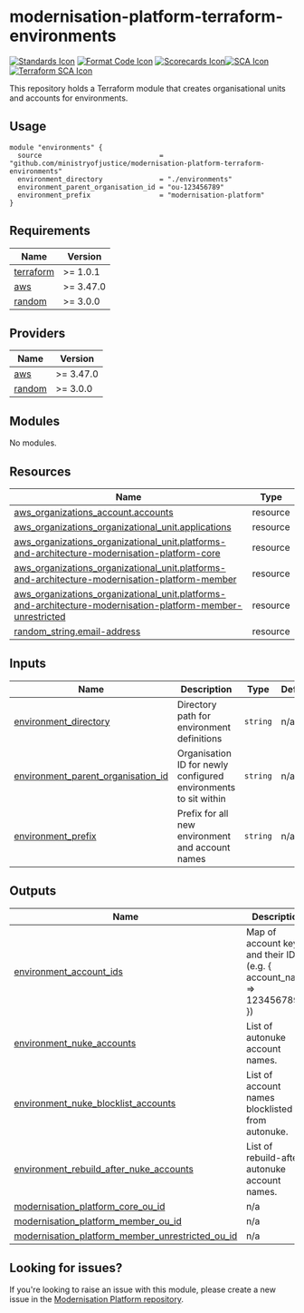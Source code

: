 # modernisation-platform-terraform-environments
[![Standards Icon]][Standards Link] [![Format Code Icon]][Format Code Link] [![Scorecards Icon]][Scorecards Link][![SCA Icon]][SCA Link] [![Terraform SCA Icon]][Terraform SCA Link]

This repository holds a Terraform module that creates organisational units and accounts for environments.

## Usage

```
module "environments" {
  source                             = "github.com/ministryofjustice/modernisation-platform-terraform-environments"
  environment_directory              = "./environments"
  environment_parent_organisation_id = "ou-123456789"
  environment_prefix                 = "modernisation-platform"
}
```

<!-- BEGIN_TF_DOCS -->
## Requirements

| Name | Version |
|------|---------|
| <a name="requirement_terraform"></a> [terraform](#requirement\_terraform) | >= 1.0.1 |
| <a name="requirement_aws"></a> [aws](#requirement\_aws) | >= 3.47.0 |
| <a name="requirement_random"></a> [random](#requirement\_random) | >= 3.0.0 |

## Providers

| Name | Version |
|------|---------|
| <a name="provider_aws"></a> [aws](#provider\_aws) | >= 3.47.0 |
| <a name="provider_random"></a> [random](#provider\_random) | >= 3.0.0 |

## Modules

No modules.

## Resources

| Name | Type |
|------|------|
| [aws_organizations_account.accounts](https://registry.terraform.io/providers/hashicorp/aws/latest/docs/resources/organizations_account) | resource |
| [aws_organizations_organizational_unit.applications](https://registry.terraform.io/providers/hashicorp/aws/latest/docs/resources/organizations_organizational_unit) | resource |
| [aws_organizations_organizational_unit.platforms-and-architecture-modernisation-platform-core](https://registry.terraform.io/providers/hashicorp/aws/latest/docs/resources/organizations_organizational_unit) | resource |
| [aws_organizations_organizational_unit.platforms-and-architecture-modernisation-platform-member](https://registry.terraform.io/providers/hashicorp/aws/latest/docs/resources/organizations_organizational_unit) | resource |
| [aws_organizations_organizational_unit.platforms-and-architecture-modernisation-platform-member-unrestricted](https://registry.terraform.io/providers/hashicorp/aws/latest/docs/resources/organizations_organizational_unit) | resource |
| [random_string.email-address](https://registry.terraform.io/providers/hashicorp/random/latest/docs/resources/string) | resource |

## Inputs

| Name | Description | Type | Default | Required |
|------|-------------|------|---------|:--------:|
| <a name="input_environment_directory"></a> [environment\_directory](#input\_environment\_directory) | Directory path for environment definitions | `string` | n/a | yes |
| <a name="input_environment_parent_organisation_id"></a> [environment\_parent\_organisation\_id](#input\_environment\_parent\_organisation\_id) | Organisation ID for newly configured environments to sit within | `string` | n/a | yes |
| <a name="input_environment_prefix"></a> [environment\_prefix](#input\_environment\_prefix) | Prefix for all new environment and account names | `string` | n/a | yes |

## Outputs

| Name | Description |
|------|-------------|
| <a name="output_environment_account_ids"></a> [environment\_account\_ids](#output\_environment\_account\_ids) | Map of account keys and their IDs (e.g. { account\_name => 1234567890 }) |
| <a name="output_environment_nuke_accounts"></a> [environment\_nuke\_accounts](#output\_environment\_nuke\_accounts) | List of autonuke account names. |
| <a name="output_environment_nuke_blocklist_accounts"></a> [environment\_nuke\_blocklist\_accounts](#output\_environment\_nuke\_blocklist\_accounts) | List of account names blocklisted from autonuke. |
| <a name="output_environment_rebuild_after_nuke_accounts"></a> [environment\_rebuild\_after\_nuke\_accounts](#output\_environment\_rebuild\_after\_nuke\_accounts) | List of rebuild-after-autonuke account names. |
| <a name="output_modernisation_platform_core_ou_id"></a> [modernisation\_platform\_core\_ou\_id](#output\_modernisation\_platform\_core\_ou\_id) | n/a |
| <a name="output_modernisation_platform_member_ou_id"></a> [modernisation\_platform\_member\_ou\_id](#output\_modernisation\_platform\_member\_ou\_id) | n/a |
| <a name="output_modernisation_platform_member_unrestricted_ou_id"></a> [modernisation\_platform\_member\_unrestricted\_ou\_id](#output\_modernisation\_platform\_member\_unrestricted\_ou\_id) | n/a |

<!-- END_TF_DOCS -->

## Looking for issues?

If you're looking to raise an issue with this module, please create a new issue in the [Modernisation Platform repository](https://github.com/ministryofjustice/modernisation-platform/issues).

[Standards Link]: https://github-community.service.justice.gov.uk/repository-standards/modernisation-platform-terraform-environments "Repo standards badge."
[Standards Icon]: https://github-community.service.justice.gov.uk/repository-standards/api/modernisation-platform-terraform-environments/badge
[Format Code Icon]: https://img.shields.io/github/actions/workflow/status/ministryofjustice/modernisation-platform-terraform-environments/format-code.yml?labelColor=231f20&style=for-the-badge&label=Formate%20Code
[Format Code Link]: https://github.com/ministryofjustice/modernisation-platform-terraform-environments/actions/workflows/format-code.yml
[Scorecards Icon]: https://img.shields.io/github/actions/workflow/status/ministryofjustice/modernisation-platform-terraform-environments/scorecards.yml?branch=main&labelColor=231f20&style=for-the-badge&label=Scorecards
[Scorecards Link]: https://github.com/ministryofjustice/modernisation-platform-terraform-environments/actions/workflows/scorecards.yml
[SCA Icon]: https://img.shields.io/github/actions/workflow/status/ministryofjustice/modernisation-platform-terraform-environments/code-scanning.yml?branch=main&labelColor=231f20&style=for-the-badge&label=Secure%20Code%20Analysis
[SCA Link]: https://github.com/ministryofjustice/modernisation-platform-terraform-environments/actions/workflows/code-scanning.yml
[Terraform SCA Icon]: https://img.shields.io/github/actions/workflow/status/ministryofjustice/modernisation-platform-terraform-environments/code-scanning.yml?branch=main&labelColor=231f20&style=for-the-badge&label=Terraform%20Static%20Code%20Analysis
[Terraform SCA Link]: https://github.com/ministryofjustice/modernisation-platform-terraform-environments/actions/workflows/terraform-static-analysis.yml
